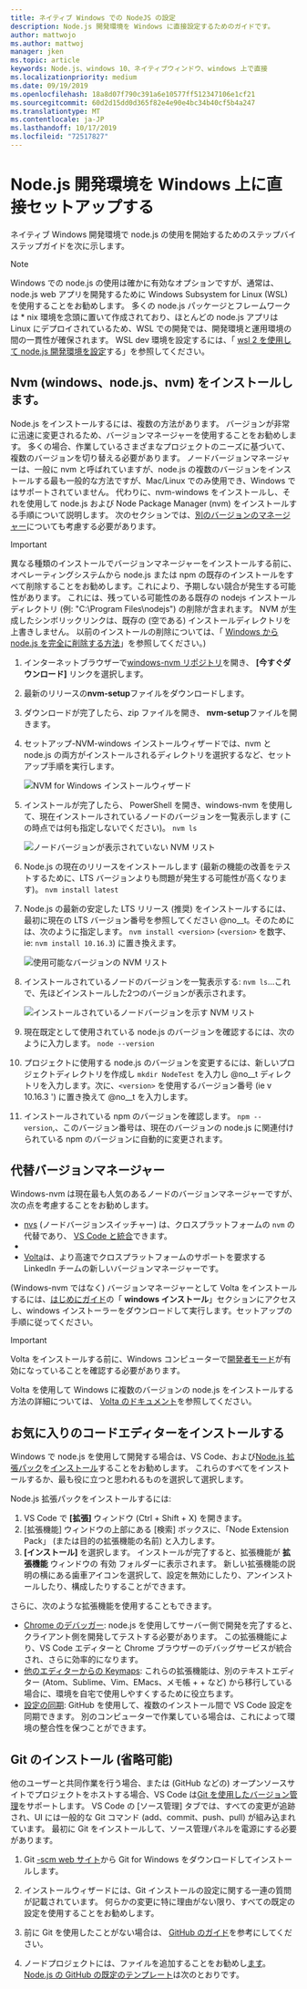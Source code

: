 ```yaml
---
title: ネイティブ Windows での NodeJS の設定
description: Node.js 開発環境を Windows に直接設定するためのガイドです。
author: mattwojo
ms.author: mattwoj
manager: jken
ms.topic: article
keywords: Node.js、windows 10、ネイティブウィンドウ、windows 上で直接
ms.localizationpriority: medium
ms.date: 09/19/2019
ms.openlocfilehash: 18a8d07f790c391a6e10577ff512347106e1cf21
ms.sourcegitcommit: 60d2d15dd0d365f82e4e90e4bc34b40cf5b4a247
ms.translationtype: MT
ms.contentlocale: ja-JP
ms.lasthandoff: 10/17/2019
ms.locfileid: "72517827"
---
```

# <a name="set-up-your-nodejs-development-environment-directly-on-windows"></a>Node.js 開発環境を Windows 上に直接セットアップする

ネイティブ Windows 開発環境で node.js の使用を開始するためのステップバイステップガイドを次に示します。

> [!NOTE]
> Windows での node.js の使用は確かに有効なオプションですが、通常は、node.js web アプリを開発するために Windows Subsystem for Linux (WSL) を使用することをお勧めします。 多くの node.js パッケージとフレームワークは * nix 環境を念頭に置いて作成されており、ほとんどの node.js アプリは Linux にデプロイされているため、WSL での開発では、開発環境と運用環境の間の一貫性が確保されます。 WSL dev 環境を設定するには、「 [wsl 2 を使用して node.js 開発環境を設定](./setup-on-wsl2.md)する」を参照してください。

## <a name="install-nvm-windows-nodejs-and-npm"></a>Nvm (windows、node.js、nvm) をインストールします。

Node.js をインストールするには、複数の方法があります。 バージョンが非常に迅速に変更されるため、バージョンマネージャーを使用することをお勧めします。 多くの場合、作業しているさまざまなプロジェクトのニーズに基づいて、複数のバージョンを切り替える必要があります。 ノードバージョンマネージャーは、一般に nvm と呼ばれていますが、node.js の複数のバージョンをインストールする最も一般的な方法ですが、Mac/Linux でのみ使用でき、Windows ではサポートされていません。 代わりに、nvm-windows をインストールし、それを使用して node.js および Node Package Manager (nvm) をインストールする手順について説明します。 次のセクションでは、[別のバージョンのマネージャー](#alternative-version-managers)についても考慮する必要があります。

> [!IMPORTANT]
> 異なる種類のインストールでバージョンマネージャーをインストールする前に、オペレーティングシステムから node.js または npm の既存のインストールをすべて削除することをお勧めします。これにより、予期しない競合が発生する可能性があります。 これには、残っている可能性のある既存の nodejs インストールディレクトリ (例: "C:\Program Files\nodejs") の削除が含まれます。 NVM が生成したシンボリックリンクは、既存の (空である) インストールディレクトリを上書きしません。 以前のインストールの削除については、「 [Windows から node.js を完全に削除する方法](https://stackoverflow.com/questions/20711240/how-to-completely-remove-node-js-from-windows)」を参照してください。)

1. インターネットブラウザーで[windows-nvm リポジトリ](https://github.com/coreybutler/nvm-windows#node-version-manager-nvm-for-windows)を開き、 **[今すぐダウンロード]** リンクを選択します。
2. 最新のリリースの**nvm-setup**ファイルをダウンロードします。
3. ダウンロードが完了したら、zip ファイルを開き、 **nvm-setup**ファイルを開きます。
4. セットアップ-NVM-windows インストールウィザードでは、nvm と node.js の両方がインストールされるディレクトリを選択するなど、セットアップ手順を実行します。

    ![NVM for Windows インストールウィザード](../images/install-nvm-for-windows-wizard.png)

5. インストールが完了したら、 PowerShell を開き、windows-nvm を使用して、現在インストールされているノードのバージョンを一覧表示します (この時点では何も指定しないでください)。 `nvm ls`

    ![ノードバージョンが表示されていない NVM リスト](../images/windows-nvm-powershell-no-node.png)

6. Node.js の現在のリリースをインストールします (最新の機能の改善をテストするために、LTS バージョンよりも問題が発生する可能性が高くなります)。 `nvm install latest`
7. Node.js の最新の安定した LTS リリース (推奨) をインストールするには、最初に現在の LTS バージョン番号を参照してください @no__t。そのためには、次のように指定します。 `nvm install <version>` (`<version>` を数字、ie: `nvm install 10.16.3`) に置き換えます。

    ![使用可能なバージョンの NVM リスト](../images/windows-nvm-list.png)

8. インストールされているノードのバージョンを一覧表示する: `nvm ls`...これで、先ほどインストールした2つのバージョンが表示されます。

    ![インストールされているノードバージョンを示す NVM リスト](../images/windows-nvm-node-installs.png)

9. 現在既定として使用されている node.js のバージョンを確認するには、次のように入力します。 `node --version`
10. プロジェクトに使用する node.js のバージョンを変更するには、新しいプロジェクトディレクトリを作成し `mkdir NodeTest` を入力し @no__t ディレクトリを入力します。次に、`<version>` を使用するバージョン番号 (ie v 10.16.3 ') に置き換えて @no__t を入力します。
11. インストールされている npm のバージョンを確認します。 `npm --version`,、このバージョン番号は、現在のバージョンの node.js に関連付けられている npm のバージョンに自動的に変更されます。

## <a name="alternative-version-managers"></a>代替バージョンマネージャー

Windows-nvm は現在最も人気のあるノードのバージョンマネージャーですが、次の点を考慮することをお勧めします。

- [nvs](https://github.com/jasongin/nvs) (ノードバージョンスイッチャー) は、クロスプラットフォームの `nvm` の代替であり、 [VS Code と統合](https://github.com/jasongin/nvs/blob/master/doc/VSCODE.md)できます。
- 
- [Volta](https://github.com/volta-cli/volta#installing-volta)は、より高速でクロスプラットフォームのサポートを要求する LinkedIn チームの新しいバージョンマネージャーです。

(Windows-nvm ではなく) バージョンマネージャーとして Volta をインストールするには、[はじめにガイド](https://docs.volta.sh/guide/getting-started)の「 **windows インストール**」セクションにアクセスし、windows インストーラーをダウンロードして実行します。セットアップの手順に従ってください。

> [!IMPORTANT]
> Volta をインストールする前に、Windows コンピューターで[開発者モード](https://docs.microsoft.com/en-us/windows/uwp/get-started/enable-your-device-for-development#accessing-settings-for-developers)が有効になっていることを確認する必要があります。

Volta を使用して Windows に複数のバージョンの node.js をインストールする方法の詳細については、 [Volta のドキュメント](https://docs.volta.sh/guide/understanding#managing-your-toolchain)を参照してください。

## <a name="install-your-favorite-code-editor"></a>お気に入りのコードエディターをインストールする

Windows で node.js を使用して開発する場合は、VS Code、および[Node.js 拡張パック](https://marketplace.visualstudio.com/items?itemName=waderyan.nodejs-extension-pack)を[インストール](https://code.visualstudio.com)することをお勧めします。 これらのすべてをインストールするか、最も役に立つと思われるものを選択して選択します。

Node.js 拡張パックをインストールするには:

1. VS Code で **[拡張]** ウィンドウ (Ctrl + Shift + X) を開きます。
2. [拡張機能] ウィンドウの上部にある [検索] ボックスに、「Node Extension Pack」 (または目的の拡張機能の名前) と入力します。
3. **[インストール]** を選択します。 インストールが完了すると、拡張機能が **拡張機能** ウィンドウの 有効 フォルダーに表示されます。 新しい拡張機能の説明の横にある歯車アイコンを選択して、設定を無効にしたり、アンインストールしたり、構成したりすることができます。

さらに、次のような拡張機能を使用することもできます。

- [Chrome のデバッガー](https://code.visualstudio.com/blogs/2016/02/23/introducing-chrome-debugger-for-vs-code): node.js を使用してサーバー側で開発を完了すると、クライアント側を開発してテストする必要があります。 この拡張機能により、VS Code エディターと Chrome ブラウザーのデバッグサービスが統合され、さらに効率的になります。
- [他のエディターからの Keymaps](https://marketplace.visualstudio.com/search?target=VSCode&category=Keymaps&sortBy=Downloads): これらの拡張機能は、別のテキストエディター (Atom、Sublime、Vim、EMacs、メモ帳 + + など) から移行している場合に、環境を自宅で使用しやすくするために役立ちます。
- [設定の同期](https://marketplace.visualstudio.com/items?itemName=Shan.code-settings-sync): GitHub を使用して、複数のインストール間で VS Code 設定を同期できます。 別のコンピューターで作業している場合は、これによって環境の整合性を保つことができます。

## <a name="install-git-optional"></a>Git のインストール (省略可能)

他のユーザーと共同作業を行う場合、または (GitHub などの) オープンソースサイトでプロジェクトをホストする場合、VS Code は[Git を使用したバージョン管理](https://code.visualstudio.com/docs/editor/versioncontrol#_git-support)をサポートします。 VS Code の [ソース管理] タブでは、すべての変更が追跡され、UI には一般的な Git コマンド (add、commit、push、pull) が組み込まれています。 最初に Git をインストールして、ソース管理パネルを電源にする必要があります。

1. Git [-scm web サイト](https://git-scm.com/download/win)から Git for Windows をダウンロードしてインストールします。

2. インストールウィザードには、Git インストールの設定に関する一連の質問が記載されています。 何らかの変更に特に理由がない限り、すべての既定の設定を使用することをお勧めします。

3. 前に Git を使用したことがない場合は、 [GitHub のガイド](https://guides.github.com/)を参考にしてください。

4. ノードプロジェクトには、ファイルを追加することをお勧めし[ます](https://help.github.com/en/articles/ignoring-files)。 [Node.js の GitHub の既定のテンプレート](https://github.com/github/gitignore/blob/master/Node.gitignore)は次のとおりです。
